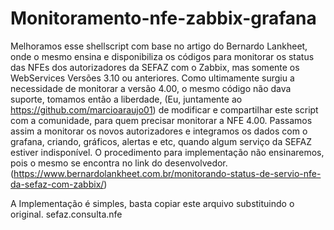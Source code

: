 # Monitoramento-nfe-zabbix-grafana
Melhoramos esse shellscript com base no artigo do Bernardo Lankheet, onde o mesmo ensina e disponibiliza os códigos para monitorar os status das NFEs dos autorizadores da SEFAZ com o Zabbix, mas somente os WebServices Versões 3.10 ou anteriores.  Como ultimamente surgiu a necessidade de monitorar a versão 4.00, o mesmo código não dava suporte, tomamos então a liberdade, (Eu, juntamente ao https://github.com/marcioaraujo01) de modificar e compartilhar este script com a comunidade, para quem precisar monitorar a NFE 4.00. Passamos assim a monitorar os novos autorizadores e integramos os dados com o grafana, criando, gráficos, alertas e etc, quando algum serviço da SEFAZ estiver indisponível. O procedimento para implementação não ensinaremos, pois o mesmo se encontra no link do desenvolvedor. (https://www.bernardolankheet.com.br/monitorando-status-de-servio-nfe-da-sefaz-com-zabbix/)

A Implementação é simples, basta copiar este arquivo substituindo o original. sefaz.consulta.nfe 
